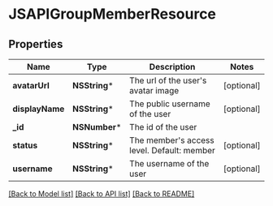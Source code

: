 # JSAPIGroupMemberResource

## Properties
Name | Type | Description | Notes
------------ | ------------- | ------------- | -------------
**avatarUrl** | **NSString*** | The url of the user&#39;s avatar image | [optional] 
**displayName** | **NSString*** | The public username of the user | [optional] 
**_id** | **NSNumber*** | The id of the user | 
**status** | **NSString*** | The member&#39;s access level. Default: member | [optional] 
**username** | **NSString*** | The username of the user | [optional] 

[[Back to Model list]](../README.md#documentation-for-models) [[Back to API list]](../README.md#documentation-for-api-endpoints) [[Back to README]](../README.md)


